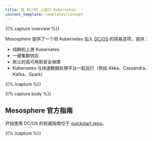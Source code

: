 ```yaml
---
title: 在 DC/OS 上运行 Kubernetes
content_template: templates/concept
---
```


<!--
---
reviewers:
- smugcloud
title: Kubernetes on DC/OS
content_template: templates/concept
---
-->

{{% capture overview %}}

<!--
Mesosphere provides an easy option to provision Kubernetes onto [DC/OS](https://mesosphere.com/product/), offering:
-->
Mesosphere 提供了一个将 Kubernetes 加入 [DC/OS](https://mesosphere.com/product/) 的简易选项，提供：

<!--
* Pure upstream Kubernetes
* Single-click cluster provisioning
* Highly available and secure by default
* Kubernetes running alongside fast-data platforms (e.g. Akka, Cassandra, Kafka, Spark)
-->

* 纯粹的上游 Kubernetes
* 一键集群供应
* 默认的高可用和安全保障
* Kubernetes 与快速数据处理平台一起运行（例如 Akka、Cassandra、Kafka、Spark）

{{% /capture %}}

{{% capture body %}}

<!--
## Official Mesosphere Guide
-->
## Mesosphere 官方指南

<!--
The canonical source of getting started on DC/OS is located in the [quickstart repo](https://github.com/mesosphere/dcos-kubernetes-quickstart).
-->
开始使用 DC/OS 的权威指南位于 [quickstart repo](https://github.com/mesosphere/dcos-kubernetes-quickstart)。

{{% /capture %}}
